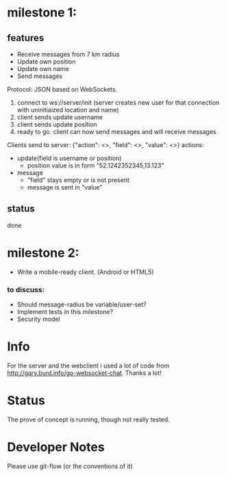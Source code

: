milestone 1:
============

features
--------

- Receive messages from  7 km radius
- Update own position
- Update own name
- Send messages

Protocol:
JSON based on WebSockets.

1. connect to ws://server/init (server creates new user for that  connection with uninitiaized location and name)
2. client sends update username
3. client sends update position
4. ready to go. client can now send messages and will receive messages

Clients send to server:
{"action": <>, "field": <>, "value": <>}
actions:
- update(field is username or position)
    - position value is in form "52.1242352345,13.123"
- message
    - "field" stays empty or is not present
    - message is sent in "value"

status
------

done

milestone 2:
============

- Write a mobile-ready client. (Android or HTML5)

### to discuss:
- Should message-radius be variable/user-set?
- Implement tests in this milestone?
- Security model


Info
====

For the server and the webclient i used a lot of code from http://gary.burd.info/go-websocket-chat. Thanks a lot!

Status
======

The prove of concept is running, though not really tested.

Developer Notes
==============

Please use git-flow (or the conventions of it)
